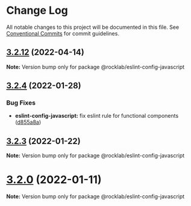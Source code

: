 # Change Log

All notable changes to this project will be documented in this file.
See [Conventional Commits](https://conventionalcommits.org) for commit guidelines.

## [3.2.12](https://github.com/cstn/rocklab-javascript/compare/v3.2.11...v3.2.12) (2022-04-14)

**Note:** Version bump only for package @rocklab/eslint-config-javascript





## [3.2.4](https://github.com/cstn/rocklab-javascript/compare/v3.2.1...v3.2.4) (2022-01-28)


### Bug Fixes

* **eslint-config-javascript:** fix eslint rule for functional components ([d855a8a](https://github.com/cstn/rocklab-javascript/commit/d855a8ac8b824fc6b8ac53eaa8d9145688429c39))





## [3.2.3](https://github.com/cstn/rocklab-javascript/compare/v3.2.1...v3.2.3) (2022-01-22)

**Note:** Version bump only for package @rocklab/eslint-config-javascript





# [3.2.0](https://github.com/cstn/rocklab-javascript/compare/v3.0.7...v3.2.0) (2022-01-11)

**Note:** Version bump only for package @rocklab/eslint-config-javascript
